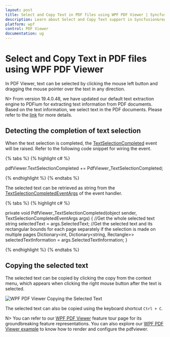 ```yaml
---
layout: post
title: Select and Copy Text in PDF files using WPF PDF Viewer | Syncfusion&reg;
description: Learn about Select and Copy Text support in Syncfusion&reg; Essential Studio&reg; WPF Pdf Viewer control, its elements and more.
platform: wpf
control: PDF Viewer
documentation: ug
---
```


# Select and Copy Text in PDF files using WPF PDF Viewer

In PDF Viewer, text can be selected by clicking the mouse left button and dragging the mouse pointer over the text in any direction.

N> From version 19.4.0.48, we have updated our default text extraction engine to PDFium for extracting text information from PDF documents. Based on the text information, we select text in the PDF documents. Please refer to the [link](https://help.syncfusion.com/wpf/pdf-viewer/text-extraction-engines) for more details.

## Detecting the completion of text selection

When the text selection is completed, the [TextSelectionCompleted](https://help.syncfusion.com/cr/wpf/Syncfusion.Windows.PdfViewer.PdfViewerControl.html#Syncfusion_Windows_PdfViewer_PdfViewerControl_TextSelectionCompleted) event will be raised. Refer to the following code snippet for wiring the event.

{% tabs %}
{% highlight c# %}

pdfViewer.TextSelectionCompleted += PdfViewer_TextSelectionCompleted;

{% endhighlight %}
{% endtabs %}

The selected text can be retrieved as string from the [TextSelectionCompletedEventArgs](https://help.syncfusion.com/cr/wpf/Syncfusion.Windows.PdfViewer.TextSelectionCompletedEventArgs.html) of the event handler.

{% tabs %}
{% highlight c# %}

private void PdfViewer_TextSelectionCompleted(object sender, TextSelectionCompletedEventArgs args) 
{
      //Get the whole selected text 
      string selectedText = args.SelectedText;
      //Get the selected text and its rectangular bounds for each page separately if the selection is made on multiple pages 
      Dictionary<int, Dictionary<string, Rectangle>> selectedTextInformation = args.SelectedTextInformation; 
}

{% endhighlight %}
{% endtabs %}

## Copying the selected text

The selected text can be copied by clicking the copy from the context menu, which appears when clicking the right mouse button after the text is selected.

![WPF PDF Viewer Copying the Selected Text](Select_and_copy_text_images/wpf-pdf-viewer-copying-the-selected-text.png)

The selected text can also be copied using the keyboard shortcut `Ctrl + C`.

N> You can refer to our [WPF PDF Viewer](https://www.syncfusion.com/wpf-controls/pdf-viewer) feature tour page for its groundbreaking feature representations. You can also explore our [WPF PDF Viewer example](https://github.com/syncfusion/wpf-demos) to know how to render and configure the pdfviewer.
